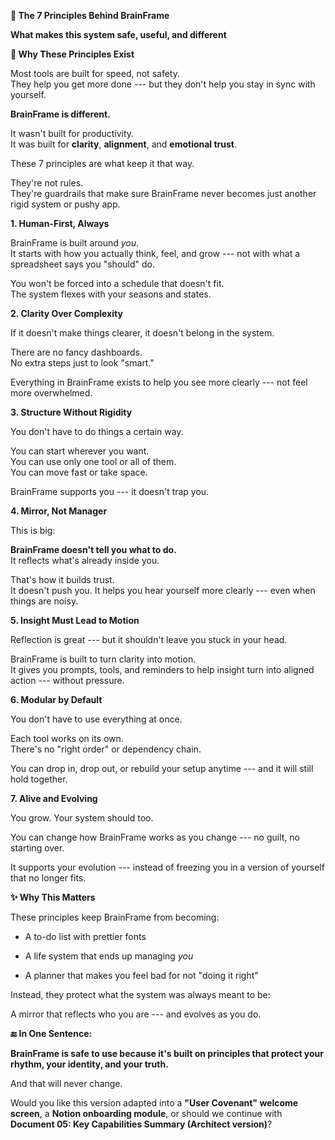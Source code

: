 **📜 The 7 Principles Behind BrainFrame**

**What makes this system safe, useful, and different**

**🧠 Why These Principles Exist**

Most tools are built for speed, not safety.\
They help you get more done --- but they don't help you stay in sync
with yourself.

**BrainFrame is different.**

It wasn't built for productivity.\
It was built for **clarity**, **alignment**, and **emotional trust**.

These 7 principles are what keep it that way.

They're not rules.\
They're guardrails that make sure BrainFrame never becomes just another
rigid system or pushy app.

**1. Human-First, Always**

BrainFrame is built around *you*.\
It starts with how you actually think, feel, and grow --- not with what
a spreadsheet says you "should" do.

You won't be forced into a schedule that doesn't fit.\
The system flexes with your seasons and states.

**2. Clarity Over Complexity**

If it doesn't make things clearer, it doesn't belong in the system.

There are no fancy dashboards.\
No extra steps just to look "smart."

Everything in BrainFrame exists to help you see more clearly --- not
feel more overwhelmed.

**3. Structure Without Rigidity**

You don't have to do things a certain way.

You can start wherever you want.\
You can use only one tool or all of them.\
You can move fast or take space.

BrainFrame supports you --- it doesn't trap you.

**4. Mirror, Not Manager**

This is big:

**BrainFrame doesn't tell you what to do.**\
It reflects what's already inside you.

That's how it builds trust.\
It doesn't push you. It helps you hear yourself more clearly --- even
when things are noisy.

**5. Insight Must Lead to Motion**

Reflection is great --- but it shouldn't leave you stuck in your head.

BrainFrame is built to turn clarity into motion.\
It gives you prompts, tools, and reminders to help insight turn into
aligned action --- without pressure.

**6. Modular by Default**

You don't have to use everything at once.

Each tool works on its own.\
There's no "right order" or dependency chain.

You can drop in, drop out, or rebuild your setup anytime --- and it will
still hold together.

**7. Alive and Evolving**

You grow. Your system should too.

You can change how BrainFrame works as you change --- no guilt, no
starting over.

It supports your evolution --- instead of freezing you in a version of
yourself that no longer fits.

**✨ Why This Matters**

These principles keep BrainFrame from becoming:

- A to-do list with prettier fonts

- A life system that ends up managing *you*

- A planner that makes you feel bad for not "doing it right"

Instead, they protect what the system was always meant to be:

A mirror that reflects who you are --- and evolves as you do.

**🔚 In One Sentence:**

**BrainFrame is safe to use because it's built on principles that
protect your rhythm, your identity, and your truth.**

And that will never change.

Would you like this version adapted into a **\"User Covenant\" welcome
screen**, a **Notion onboarding module**, or should we continue with
**Document 05: Key Capabilities Summary (Architect version)**?

